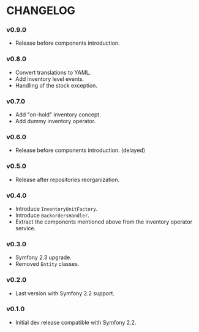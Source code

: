 CHANGELOG
=========

### v0.9.0

* Release before components introduction.

### v0.8.0

* Convert translations to YAML.
* Add inventory level events.
* Handling of the stock exception.

### v0.7.0

* Add "on-hold" inventory concept.
* Add dummy inventory operator.

### v0.6.0

* Release before components introduction. (delayed)

### v0.5.0

* Release after repositories reorganization.

### v0.4.0

* Introduce ``InventoryUnitFactory``.
* Introduce ``BackordersHandler``.
* Extract the components mentioned above from the inventory operator service.

### v0.3.0

* Symfony 2.3 upgrade.
* Removed ``Entity`` classes.

### v0.2.0

* Last version with Symfony 2.2 support.

### v0.1.0

* Initial dev release compatible with Symfony 2.2.
